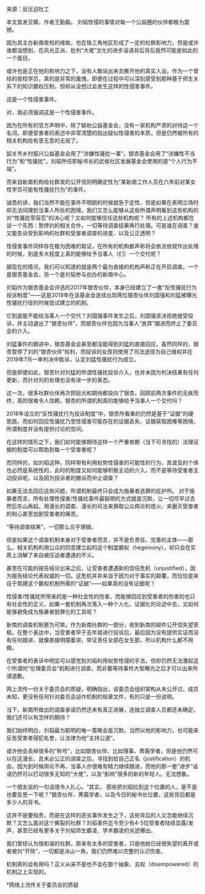 来源：反压迫社工

本文首发豆瓣，作者王勤磊。 刘韬性侵的事情对每一个公益圈的伙伴都极为震撼。

因为其主办新南夜校的缘故，也在珠三角地区形成了一定的社群影响力，但是或许谁都没想到，在风光正派、批判“大佬”文化的进步话语背后背后竟然可能是如此的一个面目。

或许也是正在他的影响力之下，没有人敢站出来去撕开他的真实人设。作为一个曾经的夜校学员，真的是非常的羞愧，即便在过程中可以深刻感受到那种基于师生关系下的知识霸权压制，但却从没想过会发生这样的性侵害事件。

这是一个性侵害事件。

对，我必须强调这是一个性侵害事件。

因为在所有的官方声明中，除了联劝公益基金会，没有一家机构严肃的对待这一个名词，即便受害者的表述中非常清楚的指出疑似性侵害的本质，但是仍然被所有的相关机构给有意无意的无视了。

韶关市乡村振兴公益基金会用了“涉嫌性骚扰一事”，银杏基金会用了“涉嫌性不当行为”和“性骚扰”，刘韬所任职秘书长的武侯社区发展基金会使用的是“个人行为不端”。

而来自新南机构给社群发的公开信则明确定性为“某新南工作人员在六年前对某女性学员可能有性骚扰行为”的事件。

诚恳的讲，我们当然不能在事件不明朗的时候就急于定性，但是如果在表明立场时却无法同理到当事人所处的困境，我们又怎么能够从这些所谓声明看到这些机构的对“性骚扰零容忍”的决心呢？又如何能够信任这些机构呢？ 所有的上述机构都在谈一个东西：暂停刘的相关合作，一切等待调查结果再行处理。可是谁在调查？谁又能告诉受到影响的社群和受害者调查的进度、以及公正透明？

性侵害事件同样存在极为困难的取证，在所有的机构都声称将会依法依规作出处理的时候，到底多大程度上真的能够给予当事人（们）一个交代呢？

据现在的情况，我们可以知道的就是两个最为直接的机构声称正在开启调查。一个是银杏基金会，另一个是刘韬参与创办的新南中心。

刘韬作为银杏基金会评选的2017年银杏伙伴，本身已经建立了一套“反性骚扰行为投诉制度”——这是2018年在该基金会连续出现两位银杏伙伴刘国强和刘猛被曝光性骚扰行径的时候尝试建立的机制。

它到底能不能给当事人一个交代？刘国强事件发生之后，刘国强坚决拒绝接受投诉，并主动退出了“银杏伙伴”，而银杏伙伴也因为当事人“放弃”跟进而终止了委员会的介入。

刘猛事件的跟进中，银杏基金会甚至都没能得到刘猛的直接回应，虽然同样的，银杏暂停了刘的“银杏伙伴”权利，而投诉的女孩则使用了司法途径为自己维权并在2019年7月一审判决中胜诉，认定刘猛性骚扰行为成立。

但是即便如此，银杏针对刘猛的所谓性骚扰投诉介入，也并未因为判决结果有任何更新，而针对刘的处理也没有进一步的表态。 

这一次，很多社群伙伴再次把目光和期待都投向了银杏。回顾前两次事件的无疾而终，真的很难令人信赖，银杏的所谓机制真的能够给予当事人一个交代吗？

2018年设立的“反性骚扰行为投诉制度”中，银杏所看重的仍然是基于“证据”的硬思路，而如何回应性骚扰乃至性侵害可能存在的证据丢失、证据获取困难等困境，所谓制度并没有提供讨论的空间。

在这样的情形之下，我们如何能够期待这样一个严重依赖（当下可寻找的）法理证据的制度可以帮助到每一个受害者呢？

而同样的，如刘韬这种，同样带有利用权势性侵害的可能性的行为，其波及的个体也必然是系统性的，此时的制度又如何能够积极主动的介入，而不是等待受害者主动投诉呢，以及因为投诉者的撤诉而中止调查？

如果无法去回应这些问题，所谓机制最终只会成为施暴者逃罪的庇护所。 对于施暴者而言，所有处理性侵害/性骚扰事件最聪明的方式就是沉默，让一切尽早过去然后东山再起。用漫长的调查、漫长的司法来换取公众舆论的熄火、来磨灭受害者的耐心甚至加剧受害者的痛苦。

“等待调查结果”，一切那么合乎理据。

但是如果这个调查机制本身对于受害者而言，并不是负责任、完善的主体——那么，相关机构利用公众的同意建立起的这个制度霸权（hegemony），却只会在实质上消解了来自被压迫者遭遇的不义。

甚至在可能的报告结论出来之后，让受害者遭遇新的信任危机（unjustified），因为报告结论代表权威的一切。这危机并非来自于因为对于事实的颠覆，而恰恰是来自于筑建这个霸权机制所需的“证据”——如果真的没有证据呢？

性侵害/性骚扰所带来的是一种社会性的伤害，而能够回应到受害者的伤害的也只有社会性的正义，如果一套机制再次落入一种个人化、证据化的论述中去，又如何能够避免成为施暴者脱罪化的工具呢？

新南的调查机制更为可笑。作为新南社群的一部分，收到新南的邮件公开信失望至极。在整个表达中，当受害者早于去年就进行投诉后，最后因为没有提供实证而没有任何跟进，就像直接明摆着讲，举证责任全部在女生那，所以机构什么都不用做。

在受害者的表诉中明显可以感觉到刘韬利用权势性侵的手法，但却仍然无法激起这个所谓的“伦理委员会”机制进行调查，而非要等待事件大型曝光之后才可以出来所谓道歉。

网上流传一份关于委员会的质疑，明确指出，该委员会组织架构从未公开过、成员未知，更没有任何针对委员会运作机制的规章文件，有的只是一份说明。

当下，新南所做出的调查承诺仍然还未有真正进展，连独立调查人员都还未确定，我们还可以有怎样的期待？

我们始终明白，刘韬最为聪明的唯一策略会是沉默。当然以他的影响力，也可能来反告受害者侵犯名誉，让法律为他“主持公道”。

或许他会丢掉很多的“称号”，比如银杏伙伴、比如理事、菁莪学者，但是他仍然可以在这漫长、且未必公正的调查之后，寻找到给自己正名（justification）的机会。因为到时候舆论不再，当事人亦很难有精力继续跟进，而他的那一套“进步”话语仍然可以打动很多无知的“大佬”，以及“影响”很多的新的年轻人。无法想象。

一个朋友说的一句话很令人扎心。“其实， 那些把刘韬拉到这个位置的人，是不是也要反思一下呢？”银杏伙伴、菁莪学者，以及今日的秘书长位置，这些背后都是多少人的背书。

这并不是要指责，而是在这样的恶劣事件发生之下，这些背后的人又怎能继续沉默？又怎么面对这个撕裂的社群？刘韬事件迄今至少有4-5位受害者陆续显露/发声，甚至已经有更多关于刘韬师生霸凌、学术霸凌的劣迹爆出。

我们曾经认为很和谐的社群，原来有太多的受害者，只是他她已经很失望的离开或者被刘“开除”，一切都是冰山一角，我们仍然难以完整的认识伤害。

机制真的会有用吗？正义从来不是也不会在那个抽象、去权（disempowered）的机制之上实现的。   

*网络上流传关于委员会的质疑   
